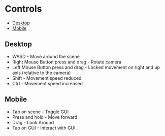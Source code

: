 <!--
- Copyright (c) 2019, Arm Limited and Contributors
-
- SPDX-License-Identifier: MIT
-
- Permission is hereby granted, free of charge,
- to any person obtaining a copy of this software and associated documentation files (the "Software"),
- to deal in the Software without restriction, including without limitation the rights to
- use, copy, modify, merge, publish, distribute, sublicense, and/or sell copies of the Software,
- and to permit persons to whom the Software is furnished to do so, subject to the following conditions:
-
- The above copyright notice and this permission notice shall be included in all copies or substantial portions of the Software.
-
- THE SOFTWARE IS PROVIDED "AS IS", WITHOUT WARRANTY OF ANY KIND, EXPRESS OR IMPLIED,
- INCLUDING BUT NOT LIMITED TO THE WARRANTIES OF MERCHANTABILITY,
- FITNESS FOR A PARTICULAR PURPOSE AND NONINFRINGEMENT.
- IN NO EVENT SHALL THE AUTHORS OR COPYRIGHT HOLDERS BE LIABLE FOR ANY CLAIM, DAMAGES OR OTHER LIABILITY,
- WHETHER IN AN ACTION OF CONTRACT, TORT OR OTHERWISE, ARISING FROM,
- OUT OF OR IN CONNECTION WITH THE SOFTWARE OR THE USE OR OTHER DEALINGS IN THE SOFTWARE.
-
-->

# Controls <!-- omit in toc -->

- [Desktop](#desktop)
- [Mobile](#mobile)

## Desktop
- WASD - Move around the scene
- Right Mouse Button press and drag - Rotate camera
- Left Mouse Button press and drag - Locked movement on right and up axis (relative to the camera)
- Shift - Movement speed reduced
- Ctrl - Movement speed increased


## Mobile
- Tap on scene - Toggle GUI  
- Press and hold - Move forward  
- Drag - Look Around
- Tap on GUI - Interact with GUI